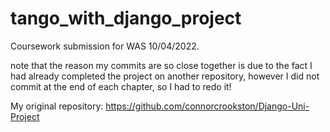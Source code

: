 # tango_with_django_project

Coursework submission for WAS 10/04/2022.

note that the reason my commits are so close together is due to the fact I had already completed the project on another repository, however I did not commit at the end of each chapter, so I had to redo it! 

My original repository: https://github.com/connorcrookston/Django-Uni-Project
